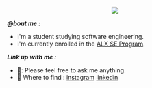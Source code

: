 <p align="center">
  <img src="https://github.com/salimizel/salimizel/blob/master/ezgif.com-video-to-gif.gif">
</p>

<strong><em>@bout me :</em></strong>
- I'm a student studying software engineering.
- I'm currently enrolled in the [ALX SE Program](https://www.alxafrica.com/).


<strong><em>Link up with me :</em></strong>
- 💬: Please feel free to ask me anything.
- :milky_way: Where to find : [instagram](https://www.instagram.com/izel.salim/) [linkedin](https://www.linkedin.com/in/salim-izelmad-383797268/)
